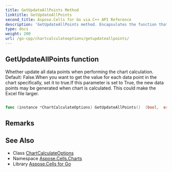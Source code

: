 ```yaml
---
title: GetUpdateAllPoints Method 
linktitle: GetUpdateAllPoints
second_title: Aspose.Cells for Go via C++ API Reference
description: 'GetUpdateAllPoints method. Encapsulates the function that represents getupdateallpoints in Go.'
type: docs
weight: 200
url: /go-cpp/chartcalculateoptions/getupdateallpoints/
---
```


## GetUpdateAllPoints function

Whether update all data points when performing the chart calculation. Default: False.When you want to get the value for each data point in the chart specifically, set it to true.If this parameter is set to True, the new data points may be generated when chart is calculated. This could make the Excel file larger.

```go

func (instance *ChartCalculateOptions) GetUpdateAllPoints()  (bool,  error) 

```

## Remarks


## See Also

* Class [ChartCalculateOptions](../)
* Namespace [Aspose.Cells.Charts](../../)
* Library [Aspose.Cells for Go](../../../)

